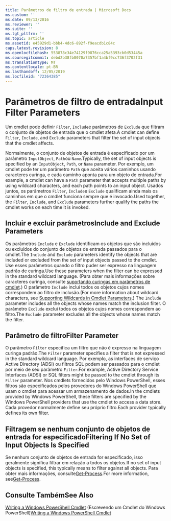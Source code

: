 ```yaml
---
title: Parâmetros de filtro de entrada | Microsoft Docs
ms.custom: ''
ms.date: 09/13/2016
ms.reviewer: ''
ms.suite: ''
ms.tgt_pltfrm: ''
ms.topic: article
ms.assetid: e45929d1-bbb4-4dc6-892f-f9eacdb1c84c
caps.latest.revision: 8
ms.openlocfilehash: 553878c34e74129f9876cca25a5393cb0d53445a
ms.sourcegitcommit: debd2b38fb8070a7357bf1a4bf9cc736f3702f31
ms.translationtype: MT
ms.contentlocale: pt-BR
ms.lasthandoff: 12/05/2019
ms.locfileid: "72364385"
---
```

# <a name="input-filter-parameters"></a><span data-ttu-id="5f179-102">Parâmetros de filtro de entrada</span><span class="sxs-lookup"><span data-stu-id="5f179-102">Input Filter Parameters</span></span>

<span data-ttu-id="5f179-103">Um cmdlet pode definir `Filter`, `Include`e parâmetros de `Exclude` que filtram o conjunto de objetos de entrada que o cmdlet afeta.</span><span class="sxs-lookup"><span data-stu-id="5f179-103">A cmdlet can define `Filter`, `Include`, and `Exclude` parameters that filter the set of input objects that the cmdlet affects.</span></span>

<span data-ttu-id="5f179-104">Normalmente, o conjunto de objetos de entrada é especificado por um parâmetro `InputObject`, `Path`ou `Name`.</span><span class="sxs-lookup"><span data-stu-id="5f179-104">Typically, the set of input objects is specified by an `InputObject`, `Path`, or `Name` parameter.</span></span> <span data-ttu-id="5f179-105">Por exemplo, um cmdlet pode ter um parâmetro `Path` que aceita vários caminhos usando caracteres curinga, e cada caminho aponta para um objeto de entrada.</span><span class="sxs-lookup"><span data-stu-id="5f179-105">For example, a cmdlet can have a `Path` parameter that accepts multiple paths by using wildcard characters, and each path points to an input object.</span></span> <span data-ttu-id="5f179-106">Usados juntos, os parâmetros `Filter`, `Include`e `Exclude` qualificam ainda mais os caminhos em que o cmdlet funciona sempre que é invocado.</span><span class="sxs-lookup"><span data-stu-id="5f179-106">Used together, the `Filter`, `Include`, and `Exclude` parameters further qualify the paths the cmdlet works on each time it is invoked.</span></span>

## <a name="include-and-exclude-parameters"></a><span data-ttu-id="5f179-107">Incluir e excluir parâmetros</span><span class="sxs-lookup"><span data-stu-id="5f179-107">Include and Exclude Parameters</span></span>

<span data-ttu-id="5f179-108">Os parâmetros `Include` e `Exclude` identificam os objetos que são incluídos ou excluídos do conjunto de objetos de entrada passados para o cmdlet.</span><span class="sxs-lookup"><span data-stu-id="5f179-108">The `Include` and `Exclude` parameters identify the objects that are included or excluded from the set of input objects passed to the cmdlet.</span></span> <span data-ttu-id="5f179-109">Use esses parâmetros quando o filtro puder ser expresso na linguagem padrão de curinga.</span><span class="sxs-lookup"><span data-stu-id="5f179-109">Use these parameters when the filter can be expressed in the standard wildcard language.</span></span> <span data-ttu-id="5f179-110">(Para obter mais informações sobre caracteres curinga, consulte [suportando curingas em parâmetros de cmdlet](./supporting-wildcard-characters-in-cmdlet-parameters.md).) O parâmetro `Include` inclui todos os objetos cujos nomes correspondem ao filtro de inclusão.</span><span class="sxs-lookup"><span data-stu-id="5f179-110">(For more information about wildcard characters, see [Supporting Wildcards in Cmdlet Parameters](./supporting-wildcard-characters-in-cmdlet-parameters.md).) The `Include` parameter includes all the objects whose names match the inclusion filter.</span></span> <span data-ttu-id="5f179-111">O parâmetro `Exclude` exclui todos os objetos cujos nomes correspondem ao filtro.</span><span class="sxs-lookup"><span data-stu-id="5f179-111">The `Exclude` parameter excludes all the objects whose names match the filter.</span></span>

## <a name="filter-parameter"></a><span data-ttu-id="5f179-112">Parâmetro de filtro</span><span class="sxs-lookup"><span data-stu-id="5f179-112">Filter Parameter</span></span>

<span data-ttu-id="5f179-113">O parâmetro `Filter` especifica um filtro que não é expresso na linguagem curinga padrão.</span><span class="sxs-lookup"><span data-stu-id="5f179-113">The `Filter` parameter specifies a filter that is not expressed in the standard wildcard language.</span></span> <span data-ttu-id="5f179-114">Por exemplo, as interfaces de serviço Active Directory (ADSI) ou filtros SQL podem ser passados para o cmdlet por meio de seu parâmetro `Filter`.</span><span class="sxs-lookup"><span data-stu-id="5f179-114">For example, Active Directory Service Interfaces (ADSI) or SQL filters might be passed to the cmdlet through its `Filter` parameter.</span></span> <span data-ttu-id="5f179-115">Nos cmdlets fornecidos pelo Windows PowerShell, esses filtros são especificados pelos provedores do Windows PowerShell que usam o cmdlet para acessar um armazenamento de dados.</span><span class="sxs-lookup"><span data-stu-id="5f179-115">In the cmdlets provided by Windows PowerShell, these filters are specified by the Windows PowerShell providers that use the cmdlet to access a data store.</span></span> <span data-ttu-id="5f179-116">Cada provedor normalmente define seu próprio filtro.</span><span class="sxs-lookup"><span data-stu-id="5f179-116">Each provider typically defines its own filter.</span></span>

## <a name="filtering-if-no-set-of-input-objects-is-specified"></a><span data-ttu-id="5f179-117">Filtragem se nenhum conjunto de objetos de entrada for especificado</span><span class="sxs-lookup"><span data-stu-id="5f179-117">Filtering If No Set of Input Objects Is Specified</span></span>

<span data-ttu-id="5f179-118">Se nenhum conjunto de objetos de entrada for especificado, isso geralmente significa filtrar em relação a todos os objetos.</span><span class="sxs-lookup"><span data-stu-id="5f179-118">If no set of input objects is specified, this typically means to filter against all objects.</span></span> <span data-ttu-id="5f179-119">Para obter mais informações, consulte[Get-Process](/powershell/module/Microsoft.PowerShell.Management/Get-Process).</span><span class="sxs-lookup"><span data-stu-id="5f179-119">For more information, see[Get-Process](/powershell/module/Microsoft.PowerShell.Management/Get-Process).</span></span>

## <a name="see-also"></a><span data-ttu-id="5f179-120">Consulte Também</span><span class="sxs-lookup"><span data-stu-id="5f179-120">See Also</span></span>

<span data-ttu-id="5f179-121">[Writing a Windows PowerShell Cmdlet](./writing-a-windows-powershell-cmdlet.md) (Escrevendo um Cmdlet do Windows PowerShell)</span><span class="sxs-lookup"><span data-stu-id="5f179-121">[Writing a Windows PowerShell Cmdlet](./writing-a-windows-powershell-cmdlet.md)</span></span>